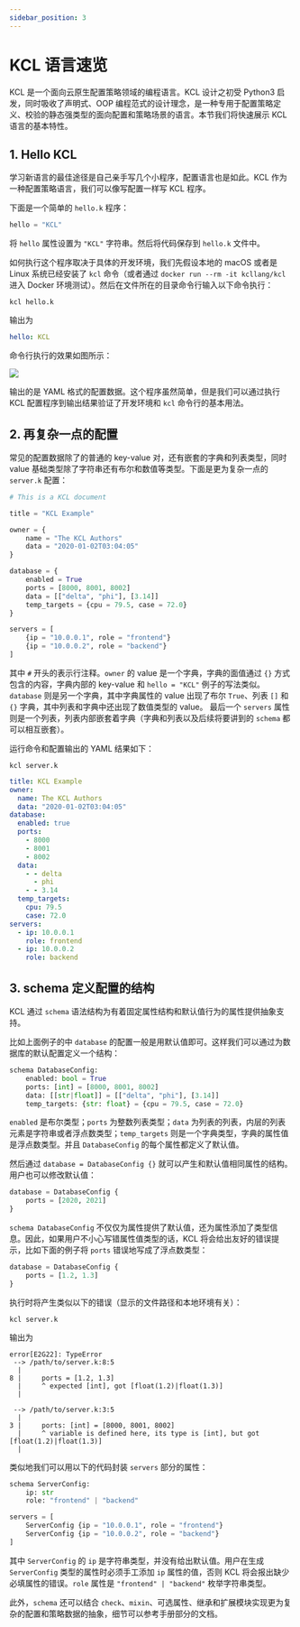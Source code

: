 ```yaml
---
sidebar_position: 3
---
```


# KCL 语言速览

KCL 是一个面向云原生配置策略领域的编程语言。KCL 设计之初受 Python3 启发，同时吸收了声明式、OOP 编程范式的设计理念，是一种专用于配置策略定义、校验的静态强类型的面向配置和策略场景的语言。本节我们将快速展示 KCL 语言的基本特性。

## 1. Hello KCL

学习新语言的最佳途径是自己亲手写几个小程序，配置语言也是如此。KCL 作为一种配置策略语言，我们可以像写配置一样写 KCL 程序。

下面是一个简单的 `hello.k` 程序：

```python
hello = "KCL"
```

将 `hello` 属性设置为 `"KCL"` 字符串。然后将代码保存到 `hello.k` 文件中。

如何执行这个程序取决于具体的开发环境，我们先假设本地的 macOS 或者是 Linux 系统已经安装了 `kcl` 命令（或者通过 `docker run --rm -it kcllang/kcl` 进入 Docker 环境测试）。然后在文件所在的目录命令行输入以下命令执行：

```shell
kcl hello.k
```

输出为

```yaml
hello: KCL
```

命令行执行的效果如图所示：

![](/img/docs/user_docs/getting-started/hello.gif)

输出的是 YAML 格式的配置数据。这个程序虽然简单，但是我们可以通过执行 KCL 配置程序到输出结果验证了开发环境和 `kcl` 命令行的基本用法。

## 2. 再复杂一点的配置

常见的配置数据除了的普通的 key-value 对，还有嵌套的字典和列表类型，同时 value 基础类型除了字符串还有布尔和数值等类型。下面是更为复杂一点的 `server.k` 配置：

```python
# This is a KCL document

title = "KCL Example"

owner = {
    name = "The KCL Authors"
    data = "2020-01-02T03:04:05"
}

database = {
    enabled = True
    ports = [8000, 8001, 8002]
    data = [["delta", "phi"], [3.14]]
    temp_targets = {cpu = 79.5, case = 72.0}
}

servers = [
    {ip = "10.0.0.1", role = "frontend"}
    {ip = "10.0.0.2", role = "backend"}
]
```

其中 `#` 开头的表示行注释。`owner` 的 value 是一个字典，字典的面值通过 `{}` 方式包含的内容，字典内部的 key-value 和 `hello = "KCL"` 例子的写法类似。`database` 则是另一个字典，其中字典属性的 value 出现了布尔 `True`、列表 `[]` 和 `{}` 字典，其中列表和字典中还出现了数值类型的 value。 最后一个 `servers` 属性则是一个列表，列表内部嵌套着字典（字典和列表以及后续将要讲到的 `schema` 都可以相互嵌套）。

运行命令和配置输出的 YAML 结果如下：

```shell
kcl server.k
```

```yaml
title: KCL Example
owner:
  name: The KCL Authors
  data: "2020-01-02T03:04:05"
database:
  enabled: true
  ports:
    - 8000
    - 8001
    - 8002
  data:
    - - delta
      - phi
    - - 3.14
  temp_targets:
    cpu: 79.5
    case: 72.0
servers:
  - ip: 10.0.0.1
    role: frontend
  - ip: 10.0.0.2
    role: backend
```

## 3. schema 定义配置的结构

KCL 通过 `schema` 语法结构为有着固定属性结构和默认值行为的属性提供抽象支持。

比如上面例子的中 `database` 的配置一般是用默认值即可。这样我们可以通过为数据库的默认配置定义一个结构：

```python
schema DatabaseConfig:
    enabled: bool = True
    ports: [int] = [8000, 8001, 8002]
    data: [[str|float]] = [["delta", "phi"], [3.14]]
    temp_targets: {str: float} = {cpu = 79.5, case = 72.0}
```

`enabled` 是布尔类型；`ports` 为整数列表类型；`data` 为列表的列表，内层的列表元素是字符串或者浮点数类型；`temp_targets` 则是一个字典类型，字典的属性值是浮点数类型。并且 `DatabaseConfig` 的每个属性都定义了默认值。

然后通过 `database = DatabaseConfig {}` 就可以产生和默认值相同属性的结构。用户也可以修改默认值：

```python
database = DatabaseConfig {
    ports = [2020, 2021]
}
```

`schema DatabaseConfig` 不仅仅为属性提供了默认值，还为属性添加了类型信息。因此，如果用户不小心写错属性值类型的话，KCL 将会给出友好的错误提示，比如下面的例子将 `ports` 错误地写成了浮点数类型：

```python
database = DatabaseConfig {
    ports = [1.2, 1.3]
}
```

执行时将产生类似以下的错误（显示的文件路径和本地环境有关）：

```shell
kcl server.k
```

输出为

```shell
error[E2G22]: TypeError
 --> /path/to/server.k:8:5
  |
8 |     ports = [1.2, 1.3]
  |     ^ expected [int], got [float(1.2)|float(1.3)]
  |

 --> /path/to/server.k:3:5
  |
3 |     ports: [int] = [8000, 8001, 8002]
  |     ^ variable is defined here, its type is [int], but got [float(1.2)|float(1.3)]
  |
```

类似地我们可以用以下的代码封装 `servers` 部分的属性：

```python
schema ServerConfig:
    ip: str
    role: "frontend" | "backend"

servers = [
    ServerConfig {ip = "10.0.0.1", role = "frontend"}
    ServerConfig {ip = "10.0.0.2", role = "backend"}
]
```

其中 `ServerConfig` 的 `ip` 是字符串类型，并没有给出默认值。用户在生成 `ServerConfig` 类型的属性时必须手工添加 `ip` 属性的值，否则 KCL 将会报出缺少必填属性的错误。`role` 属性是 `"frontend" | "backend"` 枚举字符串类型。

此外，`schema` 还可以结合 `check`、`mixin`、可选属性、继承和扩展模块实现更为复杂的配置和策略数据的抽象，细节可以参考手册部分的文档。
